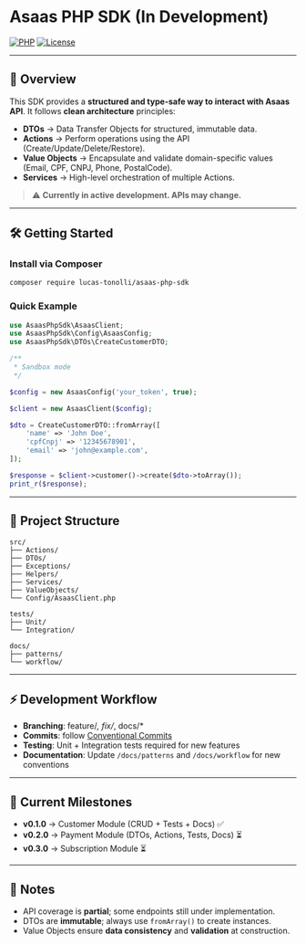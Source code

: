 # Asaas PHP SDK (In Development)

[![PHP](https://img.shields.io/badge/php-8.1%2B-blue)](https://www.php.net/)
[![License](https://img.shields.io/badge/license-MIT-brightgreen)](LICENSE)

---

## 📌 Overview

This SDK provides a **structured and type-safe way to interact with Asaas API**.
It follows **clean architecture** principles:

- **DTOs** → Data Transfer Objects for structured, immutable data.
- **Actions** → Perform operations using the API (Create/Update/Delete/Restore).
- **Value Objects** → Encapsulate and validate domain-specific values (Email, CPF, CNPJ, Phone, PostalCode).
- **Services** → High-level orchestration of multiple Actions.

> ⚠️ **Currently in active development. APIs may change.**

---

## 🛠 Getting Started

### Install via Composer

```bash
composer require lucas-tonolli/asaas-php-sdk
```

### Quick Example

```php
use AsaasPhpSdk\AsaasClient;
use AsaasPhpSdk\Config\AsaasConfig;
use AsaasPhpSdk\DTOs\CreateCustomerDTO;

/**
 * Sandbox mode
 */

$config = new AsaasConfig('your_token', true);

$client = new AsaasClient($config);

$dto = CreateCustomerDTO::fromArray([
    'name' => 'John Doe',
    'cpfCnpj' => '12345678901',
    'email' => 'john@example.com',
]);

$response = $client->customer()->create($dto->toArray());
print_r($response);
```

---

## 📂 Project Structure

```
src/
├── Actions/
├── DTOs/
├── Exceptions/
├── Helpers/
├── Services/
├── ValueObjects/
└── Config/AsaasClient.php

tests/
├── Unit/
└── Integration/

docs/
├── patterns/
└── workflow/
```

---

## ⚡ Development Workflow

- **Branching**: feature/_, fix/_, docs/\*
- **Commits**: follow [Conventional Commits](https://www.conventionalcommits.org/)
- **Testing**: Unit + Integration tests required for new features
- **Documentation**: Update `/docs/patterns` and `/docs/workflow` for new conventions

---

## 📖 Current Milestones

- **v0.1.0** → Customer Module (CRUD + Tests + Docs) ✅
- **v0.2.0** → Payment Module (DTOs, Actions, Tests, Docs) ⏳
- **v0.3.0** → Subscription Module ⏳

---

## 📝 Notes

- API coverage is **partial**; some endpoints still under implementation.
- DTOs are **immutable**; always use `fromArray()` to create instances.
- Value Objects ensure **data consistency** and **validation** at construction.
